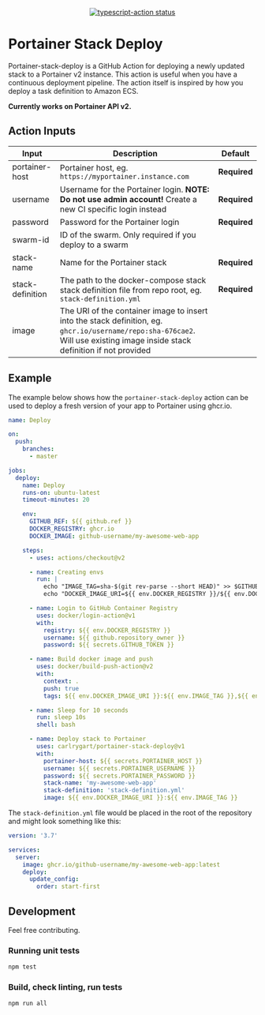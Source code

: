 <p align="center">
  <a href="https://github.com/actions/typescript-action/actions"><img alt="typescript-action status" src="https://github.com/actions/typescript-action/workflows/build-test/badge.svg"></a>
</p>

# Portainer Stack Deploy

Portainer-stack-deploy is a GitHub Action for deploying a newly updated stack to a Portainer v2 instance. This action is useful when you have a continuous deployment pipeline. The action itself is inspired by how you deploy a task definition to Amazon ECS.

**Currently works on Portainer API v2.**

## Action Inputs

| Input            | Description                                                                                                                                                                  | Default      |
| ---------------- | ---------------------------------------------------------------------------------------------------------------------------------------------------------------------------- | ------------ |
| portainer-host   | Portainer host, eg. `https://myportainer.instance.com`                                                                                                                       | **Required** |
| username         | Username for the Portainer login. **NOTE: Do not use admin account!** Create a new CI specific login instead                                                                 | **Required** |
| password         | Password for the Portainer login                                                                                                                                             | **Required** |
| swarm-id         | ID of the swarm. Only required if you deploy to a swarm                                                                                                                      |              |
| stack-name       | Name for the Portainer stack                                                                                                                                                 | **Required** |
| stack-definition | The path to the docker-compose stack stack definition file from repo root, eg. `stack-definition.yml`                                                                        | **Required** |
| image            | The URI of the container image to insert into the stack definition, eg. `ghcr.io/username/repo:sha-676cae2`. Will use existing image inside stack definition if not provided |              |

## Example

The example below shows how the `portainer-stack-deploy` action can be used to deploy a fresh version of your app to Portainer using ghcr.io.

```yaml
name: Deploy

on:
  push:
    branches:
      - master

jobs:
  deploy:
    name: Deploy
    runs-on: ubuntu-latest
    timeout-minutes: 20

    env:
      GITHUB_REF: ${{ github.ref }}
      DOCKER_REGISTRY: ghcr.io
      DOCKER_IMAGE: github-username/my-awesome-web-app

    steps:
      - uses: actions/checkout@v2

      - name: Creating envs
        run: |
          echo "IMAGE_TAG=sha-$(git rev-parse --short HEAD)" >> $GITHUB_ENV
          echo "DOCKER_IMAGE_URI=${{ env.DOCKER_REGISTRY }}/${{ env.DOCKER_IMAGE }}" >> $GITHUB_ENV

      - name: Login to GitHub Container Registry
        uses: docker/login-action@v1
        with:
          registry: ${{ env.DOCKER_REGISTRY }}
          username: ${{ github.repository_owner }}
          password: ${{ secrets.GITHUB_TOKEN }}

      - name: Build docker image and push
        uses: docker/build-push-action@v2
        with:
          context: .
          push: true
          tags: ${{ env.DOCKER_IMAGE_URI }}:${{ env.IMAGE_TAG }},${{ env.DOCKER_IMAGE_URI }}:latest

      - name: Sleep for 10 seconds
        run: sleep 10s
        shell: bash

      - name: Deploy stack to Portainer
        uses: carlrygart/portainer-stack-deploy@v1
        with:
          portainer-host: ${{ secrets.PORTAINER_HOST }}
          username: ${{ secrets.PORTAINER_USERNAME }}
          password: ${{ secrets.PORTAINER_PASSWORD }}
          stack-name: 'my-awesome-web-app'
          stack-definition: 'stack-definition.yml'
          image: ${{ env.DOCKER_IMAGE_URI }}:${{ env.IMAGE_TAG }}
```

The `stack-definition.yml` file would be placed in the root of the repository and might look something like this:

```yaml
version: '3.7'

services:
  server:
    image: ghcr.io/github-username/my-awesome-web-app:latest
    deploy:
      update_config:
        order: start-first
```

## Development

Feel free contributing.

### Running unit tests

```sh
npm test
```

### Build, check linting, run tests

```sh
npm run all
```
